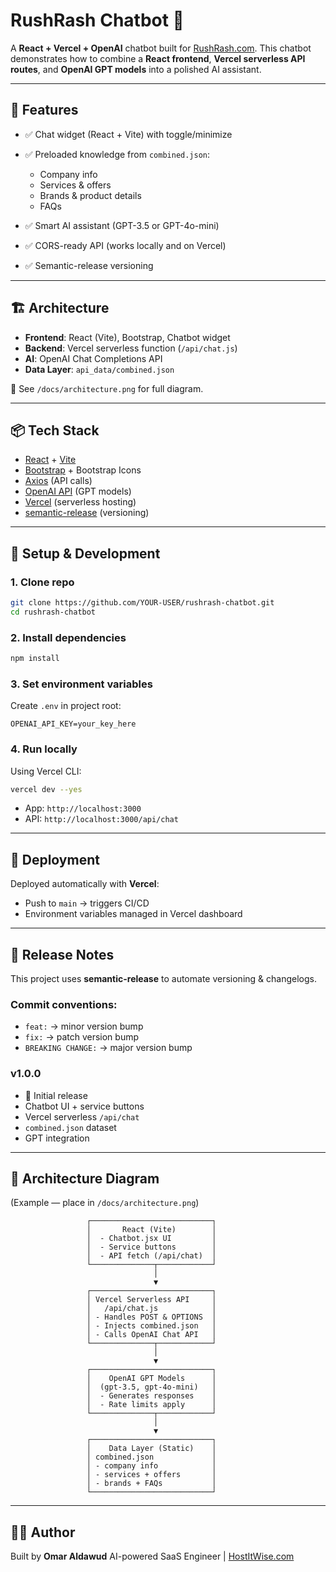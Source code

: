 # RushRash Chatbot 🤖

A **React + Vercel + OpenAI** chatbot built for [RushRash.com](https://rushrash.com).
This chatbot demonstrates how to combine a **React frontend**, **Vercel serverless API routes**, and **OpenAI GPT models** into a polished AI assistant.

---

## 🚀 Features

* ✅ Chat widget (React + Vite) with toggle/minimize
* ✅ Preloaded knowledge from `combined.json`:

  * Company info
  * Services & offers
  * Brands & product details
  * FAQs
* ✅ Smart AI assistant (GPT-3.5 or GPT-4o-mini)
* ✅ CORS-ready API (works locally and on Vercel)
* ✅ Semantic-release versioning

---

## 🏗 Architecture

* **Frontend**: React (Vite), Bootstrap, Chatbot widget
* **Backend**: Vercel serverless function (`/api/chat.js`)
* **AI**: OpenAI Chat Completions API
* **Data Layer**: `api_data/combined.json`

📌 See `/docs/architecture.png` for full diagram.

---

## 📦 Tech Stack

* [React](https://react.dev/) + [Vite](https://vitejs.dev/)
* [Bootstrap](https://getbootstrap.com/) + Bootstrap Icons
* [Axios](https://axios-http.com/) (API calls)
* [OpenAI API](https://platform.openai.com/docs/) (GPT models)
* [Vercel](https://vercel.com/) (serverless hosting)
* [semantic-release](https://semantic-release.gitbook.io/) (versioning)

---

## 🔧 Setup & Development

### 1. Clone repo

```bash
git clone https://github.com/YOUR-USER/rushrash-chatbot.git
cd rushrash-chatbot
```

### 2. Install dependencies

```bash
npm install
```

### 3. Set environment variables

Create `.env` in project root:

```
OPENAI_API_KEY=your_key_here
```

### 4. Run locally

Using Vercel CLI:

```bash
vercel dev --yes
```

* App: `http://localhost:3000`
* API: `http://localhost:3000/api/chat`

---

## 🚀 Deployment

Deployed automatically with **Vercel**:

* Push to `main` → triggers CI/CD
* Environment variables managed in Vercel dashboard

---

## 🧾 Release Notes

This project uses **semantic-release** to automate versioning & changelogs.

### Commit conventions:

* `feat:` → minor version bump
* `fix:` → patch version bump
* `BREAKING CHANGE:` → major version bump

### v1.0.0

* 🎉 Initial release
* Chatbot UI + service buttons
* Vercel serverless `/api/chat`
* `combined.json` dataset
* GPT integration

---

## 📐 Architecture Diagram

(Example — place in `/docs/architecture.png`)

```
                 ┌───────────────────────────┐
                 │       React (Vite)        │
                 │  - Chatbot.jsx UI         │
                 │  - Service buttons        │
                 │  - API fetch (/api/chat)  │
                 └──────────────┬────────────┘
                                │
                                ▼
                 ┌───────────────────────────┐
                 │ Vercel Serverless API     │
                 │   /api/chat.js            │
                 │ - Handles POST & OPTIONS  │
                 │ - Injects combined.json   │
                 │ - Calls OpenAI Chat API   │
                 └──────────────┬────────────┘
                                │
                                ▼
                 ┌───────────────────────────┐
                 │    OpenAI GPT Models      │
                 │  (gpt-3.5, gpt-4o-mini)   │
                 │  - Generates responses    │
                 │  - Rate limits apply      │
                 └──────────────┬────────────┘
                                │
                                ▼
                 ┌───────────────────────────┐
                 │    Data Layer (Static)    │
                 │ combined.json             │
                 │ - company info            │
                 │ - services + offers       │
                 │ - brands + FAQs           │
                 └───────────────────────────┘
```

---

## 👨‍💻 Author

Built by **Omar Aldawud**
AI-powered SaaS Engineer | [HostItWise.com](https://hostitwise.com)
